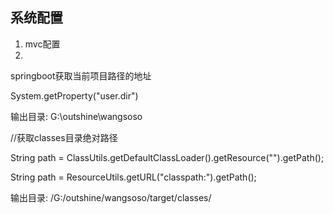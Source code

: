 ## 系统配置
1. mvc配置
3. 


springboot获取当前项目路径的地址

System.getProperty("user.dir")

输出目录:  G:\outshine\wangsoso

//获取classes目录绝对路径

String path = ClassUtils.getDefaultClassLoader().getResource("").getPath();

String path = ResourceUtils.getURL("classpath:").getPath();

输出目录:  /G:/outshine/wangsoso/target/classes/